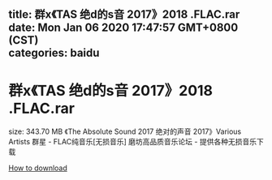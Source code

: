 
title: 群x《TAS 绝d的s音 2017》2018 .FLAC.rar
date: Mon Jan 06 2020 17:47:57 GMT+0800 (CST)    
categories: baidu
---

# 群x《TAS 绝d的s音 2017》2018 .FLAC.rar
size: 343.70 MB
 《The Absolute Sound 2017 绝对的声音 2017》Various Artists 群星 - FLAC纯音乐[无损音乐] 磨坊高品质音乐论坛 - 提供各种无损音乐下载
 

[How to download](https://bpcam.bemobtrk.com/go/2ceec3aa-1ca2-46d6-b9ff-aaa5c184517c?jno=3378)